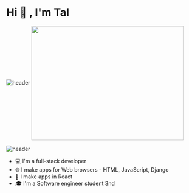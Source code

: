 
   # Hi 👋 , I'm Tal #
 ![header](https://capsule-render.vercel.app/api?type=wave&color=gradient&height=200&section=header&text=Hi+👋+,+I'm+Tal%20render&fontSize=70)
<img align="center" width="400px" height="300px" src="https://user-images.githubusercontent.com/68163421/110488009-ca57e480-80f6-11eb-99e4-7ddf79b3fd87.png">

 ![header](https://capsule-render.vercel.app/api?type=wave&color=gradient&height=200&section=footer&text=capsule%20render&fontSize=70)

 * 💻 I'm a full-stack developer
 * 🌐 I make apps for Web browsers - HTML, JavaScript, Django
 * 📱  I make apps in React
 * 🎓 I'm a Software engineer student 3nd


 
